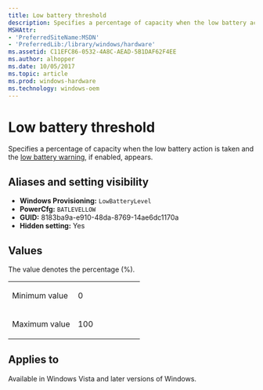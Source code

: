 ```yaml
---
title: Low battery threshold
description: Specifies a percentage of capacity when the low battery action is taken and the low battery warning, if enabled, appears.
MSHAttr:
- 'PreferredSiteName:MSDN'
- 'PreferredLib:/library/windows/hardware'
ms.assetid: C11EFC86-0532-4A8C-AEAD-5B1DAF62F4EE
ms.author: alhopper
ms.date: 10/05/2017
ms.topic: article
ms.prod: windows-hardware
ms.technology: windows-oem
---
```

# Low battery threshold

Specifies a percentage of capacity when the low battery action is taken and the [low battery warning](battery-settings-low-battery-warning.md), if enabled, appears.

## <span id="Aliases_and_setting_visibility"></span>Aliases and setting visibility

* **Windows Provisioning:** `LowBatteryLevel`
* **PowerCfg:** `BATLEVELLOW`
* **GUID:** 8183ba9a-e910-48da-8769-14ae6dc1170a
* **Hidden setting:** Yes

## <span id="Values"></span>Values

The value denotes the percentage (%).

<table>
<colgroup>
<col width="50%" />
<col width="50%" />
</colgroup>
<tbody>
<tr class="odd">
<td><p>Minimum value</p></td>
<td><p>0</p></td>
</tr>
<tr class="even">
<td><p>Maximum value</p></td>
<td><p>100</p></td>
</tr>
</tbody>
</table>

## <span id="Applies_to"></span>Applies to

Available in Windows Vista and later versions of Windows.
